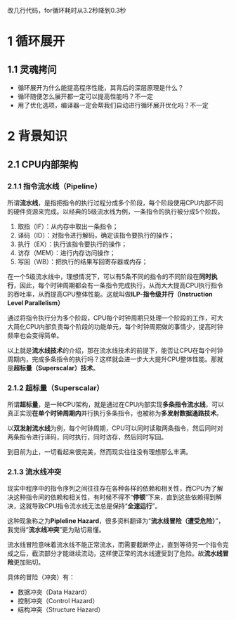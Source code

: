 
改几行代码，for循环耗时从3.2秒降到0.3秒
# 1 循环展开
## 1.1 灵魂拷问
- 循环展开为什么能提高程序性能，其背后的深层原理是什么？
- 循环随便怎么展开都一定可以提高性能吗？不一定
- 用了优化选项，编译器一定会帮我们自动进行循环展开优化吗？不一定

# 2 背景知识
## 2.1 CPU内部架构
### 2.1.1 指令流水线（Pipeline）
所谓**流水线**，是指把指令的执行过程分成多个阶段，每个阶段使用CPU内部不同的硬件资源来完成。以经典的5级流水线为例，一条指令的执行被分成5个阶段。

1. 取指（IF）：从内存中取出一条指令；
2. 译码（ID）：对指令进行解码，确定该指令要执行的操作；
3. 执行（EX）：执行该指令要执行的操作；
4. 访存（MEM）：进行内存访问操作；
5. 写回（WB）：把执行的结果写回寄存器或内存；

在一个5级流水线中，理想情况下，可以有5条不同的指令的不同阶段在**同时执行**，因此，每个时钟周期都会有一条指令完成执行，从而大大提高CPU执行指令的吞吐率，从而提高CPU整体性能。这就叫做**ILP-指令级并行（Instruction Level Parallelism）**

通过将指令执行分为多个阶段，CPU每个时钟周期只处理一个阶段的工作，可大大简化CPU内部负责每个阶段的功能单元，每个时钟周期做的事情少，提高时钟频率也会变得简单。

以上就是**流水线技术**的介绍，那在流水线技术的前提下，能否让CPU在每个时钟周期内，完成多条指令的执行吗？这样就会进一步大大提升CPU整体性能。那就是**超标量（Superscalar）技术**。

### 2.1.2 超标量（Superscalar）
所谓**超标量**，是一种CPU架构，就是通过在CPU内部实现**多条指令流水线**，可以真正实现**在单个时钟周期内**并行执行多条指令，也被称为**多发射数据通路技术**。

以**双发射流水线**为例，每个时钟周期，CPU可以同时读取两条指令，然后同时对两条指令进行译码，同时执行，同时访存，然后同时写回。

到目前为止，一切看起来很完美，然而现实往往没有理想那么丰满。

### 2.1.3 流水线冲突
现实中程序中的指令序列之间往往存在各种各样的依赖和相关性，而CPU为了解决这种指令间的依赖和相关性，有时候不得不“**停顿**”下来，直到这些依赖得到解决，这就导致CPU指令流水线无法总是保持“**全速运行**”。

这种现象称之为**Pipleline Hazard**，很多资料翻译为“**流水线冒险（遭受危险）**”，我觉得“**流水线冲突**”更为贴切易懂。

流水线冒险意味着流水线不能正常流水，而需要截断停止，直到等待另一个指令完成之后，截流部分才能继续流动，这样使正常的流水线遭受到了危险。故**流水线冒险**更加贴切。

具体的冒险（冲突）有：
- 数据冲突（Data Hazard）
- 控制冲突（Control Hazard）
- 结构冲突（Structure Hazard）
